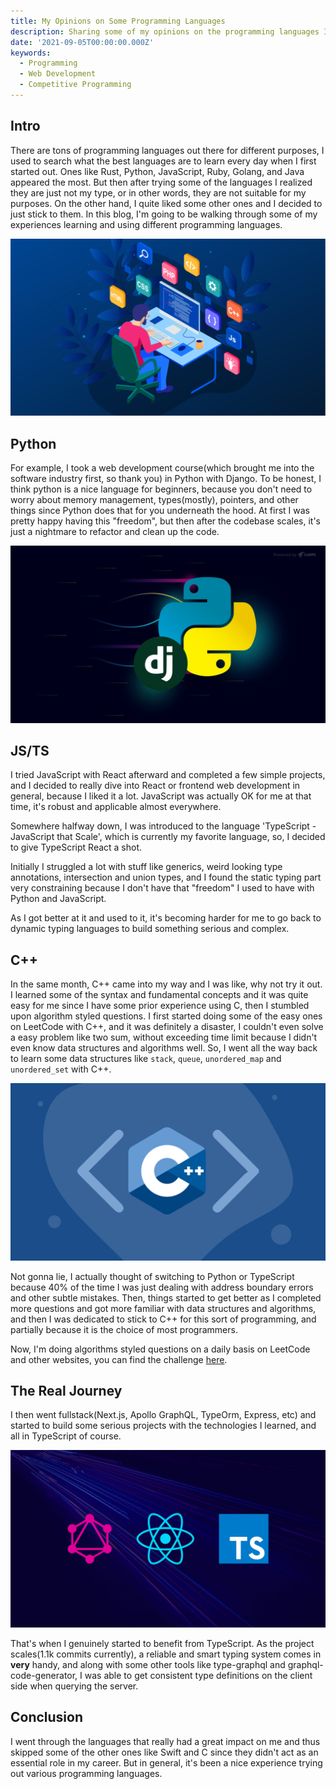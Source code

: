 ```yaml
---
title: My Opinions on Some Programming Languages
description: Sharing some of my opinions on the programming languages I've learned.
date: '2021-09-05T00:00:00.000Z'
keywords:
  - Programming
  - Web Development
  - Competitive Programming
---
```



## Intro

There are tons of programming languages out there for different purposes, I used to search what the best languages are to learn every day when I first started out. Ones like Rust, Python, JavaScript, Ruby, Golang, and Java appeared the most. But then after trying some of the languages I realized they are just not my type, or in other words, they are not suitable for my purposes. On the other hand, I quite liked some other ones and I decided to just stick to them. In this blog, I'm going to be walking through some of my experiences learning and using different programming languages.

 ![](https://raw.githubusercontent.com/timthedev07/my-website/dev/assets/programming-languages.jpg)

## Python

For example, I took a web development course(which brought me into the software industry first, so thank you) in Python with Django. To be honest, I think python is a nice language for beginners, because you don't need to worry about memory management, types(mostly), pointers, and other things since Python does that for you underneath the hood. At first I was pretty happy having this "freedom", but then after the codebase scales, it's just a nightmare to refactor and clean up the code.

 ![](https://raw.githubusercontent.com/timthedev07/my-website/dev/assets/django.jpg)

## JS/TS

I tried JavaScript with React afterward and completed a few simple projects, and I decided to really dive into React or frontend web development in general, because I liked it a lot. JavaScript was actually OK for me at that time, it's robust and applicable almost everywhere.

Somewhere halfway down, I was introduced to the language 'TypeScript - JavaScript that Scale', which is currently my favorite language, so, I decided to give TypeScript React a shot.

Initially I struggled a lot with stuff like generics, weird looking type annotations, intersection and union types, and I found the static typing part very constraining because I don't have that "freedom" I used to have with Python and JavaScript.

As I got better at it and used to it, it's becoming harder for me to go back to dynamic typing languages to build something serious and complex.

## C++

In the same month, C++ came into my way and I was like, why not try it out. I learned some of the syntax and fundamental concepts and it was quite easy for me since I have some prior experience using C, then I stumbled upon algorithm styled questions. I first started doing some of the easy ones on LeetCode with C++, and it was definitely a disaster, I couldn't even solve a easy problem like two sum, without exceeding time limit because I didn't even know data structures and algorithms well. So, I went all the way back to learn some data structures like `stack`, `queue`, `unordered_map` and `unordered_set` with C++.

 ![](https://raw.githubusercontent.com/timthedev07/my-website/dev/assets/cpp.png)

Not gonna lie, I actually thought of switching to Python or TypeScript because 40% of the time I was just dealing with address boundary errors and other subtle mistakes. Then, things started to get better as I completed more questions and got more familiar with data structures and algorithms, and then I was dedicated to stick to C++ for this sort of programming, and partially because it is the choice of most programmers.

Now, I'm doing algorithms styled questions on a daily basis on LeetCode and other websites, you can find the challenge [here](https://github.com/timthedev07/200algo-in-200days).

## The Real Journey

I then went fullstack(Next.js, Apollo GraphQL, TypeOrm, Express, etc) and started to build some serious projects with the technologies I learned, and all in TypeScript of course.

 ![](https://raw.githubusercontent.com/timthedev07/my-website/dev/assets/fullstack.jpg)

That's when I genuinely started to benefit from TypeScript. As the project scales(1.1k commits currently), a reliable and smart typing system comes in **very** handy, and along with some other tools like type-graphql and graphql-code-generator, I was able to get consistent type definitions on the client side when querying the server.

## Conclusion

I went through the languages that really had a great impact on me and thus skipped some of the other ones like Swift and C since they didn't act as an essential role in my career. But in general, it's been a nice experience trying out various programming languages.